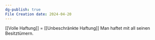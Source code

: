 ```yaml
---
dg-publish: true
File Creation date: 2024-04-20
---
```

[[Volle Haftung]] = [[Unbeschränkte Haftung]]
Man haftet mit all seinen Besitztümern.